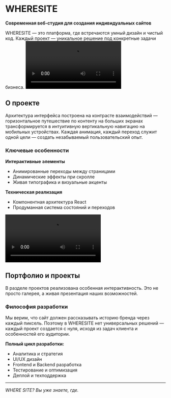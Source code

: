 # WHERESITE

**Современная веб-студия для создания индивидуальных сайтов**

WHERESITE — это платформа, где встречаются умный дизайн и чистый код. Каждый проект — уникальное решение под конкретные задачи бизнеса.
![Анимация интерфейса](public/video/wheresite.webm)

## О проекте

Архитектура интерфейса построена на контрасте взаимодействий — горизонтальное путешествие по контенту на больших экранах трансформируется в интуитивную вертикальную навигацию на мобильных устройствах. Каждая анимация, каждый переход служит одной цели — создать незабываемый пользовательский опыт.

### Ключевые особенности

**Интерактивные элементы**
- Анимированные переходы между страницами
- Динамические эффекты при скролле
- Живая типографика и визуальные акценты

**Техническая реализация**
- Компонентная архитектура React
- Продуманная система состояний и переходов

![Анимация интерфейса](public/video/whereprojects.webm)

## Портфолио и проекты

В разделе проектов реализована особенная интерактивность. Это не просто галерея, а живая презентация наших возможностей.

### Философия разработки

Мы верим, что сайт должен рассказывать историю бренда через каждый пиксель. Поэтому в WHERESITE нет универсальных решений — каждый проект создается с нуля, исходя из задач клиента и особенностей его аудитории.

**Полный цикл разработки:**
- Аналитика и стратегия
- UI/UX дизайн  
- Frontend и Backend разработка
- Тестирование и оптимизация
- Деплой и техподдержка

---

*WHERE SITE? Вы уже знаете, где.*
